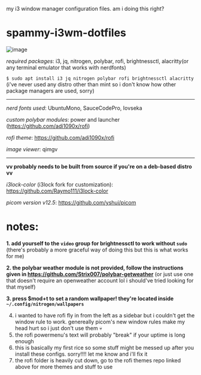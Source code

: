 my i3 window manager configuration files. am i doing this right?

# spammy-i3wm-dotfiles
![image](https://github.com/user-attachments/assets/67cd62b7-6ed7-4018-bf95-dffde9b42bac)

*required packages*: i3, jq, nitrogen, polybar, rofi, brightnessctl, alacritty(or any terminal emulator that works with nerdfonts)

`$ sudo apt install i3 jq nitrogen polybar rofi brightnessctl alacritty`  (i've never used any distro other than mint so i don't know how other package managers are used, sorry)

-----

*nerd fonts used*: UbuntuMono, SauceCodePro, Iovseka

*custom polybar modules*: power and launcher (https://github.com/adi1090x/rofi)

*rofi theme*: https://github.com/adi1090x/rofi

*image viewer*: qimgv

-----

**vv probably needs to be built from source if you're on a deb-based distro vv**

*i3lock-color* (i3lock fork for customization): https://github.com/Raymo111/i3lock-color

*picom version v12.5*: https://github.com/yshui/picom


# notes:

 **1. add yourself to the `video` group for brightnessctl to work without `sudo`** (there's probably a more graceful way of doing this but this is what works for me)
 
 **2. the polybar weather module is not provided, follow the instructions given in https://github.com/Strix007/polybar-getweather** (or just use one that doesn't require an openweather account lol i should've tried looking for that myself)
 
 **3. press $mod+t to set a random wallpaper! they're located inside `~/.config/nitrogen/wallpapers`**

4. i wanted to have rofi fly in from the left as a sidebar but i couldn't get the window rule to work. genereally picom's new window rules make my head hurt so i just don't use them 💀
5. the rofi powermenu's text will probably "break" if your uptime is long enough
6. this is basically my first rice so some stuff might be messed up after you install these configs. sorry!!!! let me know and i'll fix it
7. the rofi folder is heavily cut down, go to the rofi themes repo linked above for more themes and stuff to use

